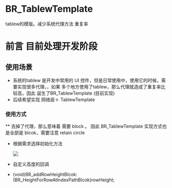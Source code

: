# BR_TablewTemplate
tablew的模版。减少系统代理方法 重复率

# 前言 目前处理开发阶段

## 使用场景
 * 系统的tablew 是开发中常用的 UI 控件，但是日常使用中，使用它的时候，需要实现很多代理，，如果 多个地方使用了tablew，那么代理就造成了重复率比较高，因此 诞生了BR_TablewTemplate (目前实现)
 * 后续希望实现 网络层＋ TablewTemplate
 
### 使用方式 
 ** 去掉了代理，那么意味着 需要 block 。 因此 BR_TablewTemplate 实现方式也是全部是 blcok，需要注意 retain circle
 * 根据需求选择初始化方法
 
   ![](./init_method.png)
 
 
 * 自定义高度的回调
  - (void)BR_addRowHeightBlcok:(BR_HeightForRowAtIndexPathBlcok)rowHeight;
 
